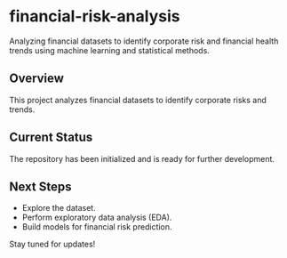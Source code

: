 # financial-risk-analysis
Analyzing financial datasets to identify corporate risk and financial health trends using machine learning and statistical methods.

## Overview
This project analyzes financial datasets to identify corporate risks and trends. 

## Current Status
The repository has been initialized and is ready for further development.

## Next Steps
- Explore the dataset.
- Perform exploratory data analysis (EDA).
- Build models for financial risk prediction.

Stay tuned for updates!
